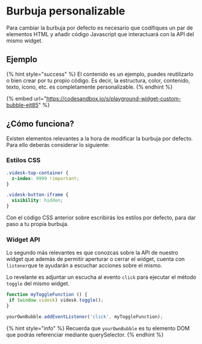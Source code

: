# Burbuja personalizable

Para cambiar la burbuja por defecto es necesario que codifiques un par de elementos HTML y añadir código Javascript que interactuará con la API del mismo widget.

## Ejemplo

{% hint style="success" %}
El contenido es un ejemplo, puedes reutilizarlo o bien crear por tu propio código. Es decir, la estructura, color, contenido, texto, icono, etc. es completamente personalizable.
{% endhint %}

{% embed url="https://codesandbox.io/s/playground-widget-custom-bubble-ejt85" %}

## ¿Cómo funciona?

Existen elementos relevantes a la hora de modificar la burbuja por defecto. Para ello deberás considerar lo siguiente:

### Estilos CSS

```css
.videsk-top-container {
  z-index: 9999 !important;
}

.videsk-button-iframe {
  visibility: hidden;
}
```

Con el código CSS anterior sobre escribirás los estilos por defecto, para dar paso a tu propia burbuja.

### Widget API

Lo segundo más relevantes es que conozcas sobre la API de nuestro widget que además de permitir aperturar o cerrar el widget, cuenta con `listener`que te ayudarán a escuchar acciones sobre el mismo.

Lo revelante es adjuntar un escucha al evento `click` para ejecutar el método `toggle` del mismo widget.

```javascript
function myToggleFunction () {
 if (window.videsk) videsk.toggle();
}

yourOwnBubble.addEventListener('click', myToggleFunction);
```

{% hint style="info" %}
Recuerda que `yourOwnBubble` es tu elemento DOM que podrás referenciar mediante querySelector.
{% endhint %}
